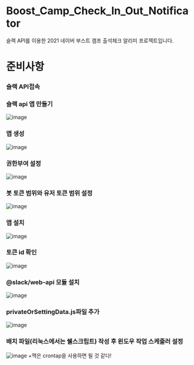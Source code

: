 # Boost_Camp_Check_In_Out_Notificator
슬랙 API를 이용한 2021 네이버 부스트 캠프 출석체크 알리미 프로젝트입니다.
# 준비사항 

### 슬랙 API접속

### 슬랙 api 앱 만들기
![image](https://user-images.githubusercontent.com/67806982/128631310-3333a8b3-c4c5-4af7-a6fa-cf46775b12c5.png)
### 앱 생성
![image](https://user-images.githubusercontent.com/67806982/128631315-b8605113-b7ea-4c7a-87c5-7e434b6bff1b.png)
### 권한부여 설정
![image](https://user-images.githubusercontent.com/67806982/128631319-6b8b2cbf-c51e-4684-8cd9-48cd3b15a618.png)
### 봇 토큰 범위와 유저 토큰 범위 설정
![image](https://user-images.githubusercontent.com/67806982/128631323-a6ba85ab-82bb-41dd-9822-d21508f09d4a.png)
### 앱 설치
![image](https://user-images.githubusercontent.com/67806982/128631326-b7908b20-817e-4da8-82fd-8edbc32a8104.png)
### 토큰 id 확인
![image](https://user-images.githubusercontent.com/67806982/128631330-5c882765-7208-41bc-ab78-e926379bf6b9.png)
### @slack/web-api 모듈 설치
![image](https://user-images.githubusercontent.com/67806982/128631338-704a5a7b-bf52-4248-a2f2-71d8986e8e48.png)
### privateOrSettingData.js파일 추가
![image](https://user-images.githubusercontent.com/67806982/128631343-c7eead81-87e8-43b2-9790-c4b69dacbf97.png)
### 배치 파일(리눅스에서는 쉘스크립트) 작성 후 윈도우 작업 스케줄러 설정
![image](https://user-images.githubusercontent.com/67806982/128631353-a0ebbf0d-2d13-45fb-a305-99f399e7d3d4.png)
+맥은 crontap을 사용하면 될 것 같다!
